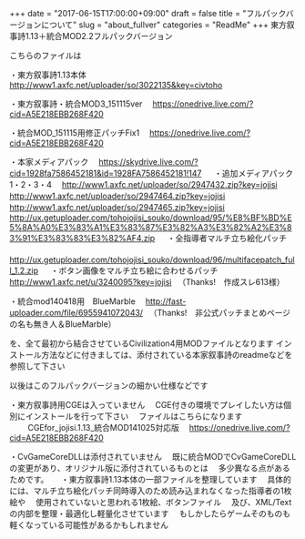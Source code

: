 +++
date = "2017-06-15T17:00:00+09:00"
draft = false
title = "フルパックバージョンについて"
slug = "about_fullver"
categories = "ReadMe"
+++
東方叙事詩1.13＋統合MOD2.2フルパックバージョン


こちらのファイルは


・東方叙事詩1.13本体
　http://www1.axfc.net/uploader/so/3022135&key=civtoho

・東方叙事詩・統合MOD3_151115ver
　https://onedrive.live.com/?cid=A5E218EBB268F420

・統合MOD_151115用修正パッチFix1
　https://onedrive.live.com/?cid=A5E218EBB268F420

・本家メディアパック
　https://skydrive.live.com/?cid=1928fa7586452181&id=1928FA7586452181!147
　
・追加メディアパック1・2・3・4
　http://www1.axfc.net/uploader/so/2947432.zip?key=jojisi
　http://www1.axfc.net/uploader/so/2947464.zip?key=jojisi
　http://www1.axfc.net/uploader/so/2947465.zip?key=jojisi
　http://ux.getuploader.com/tohojojisi_souko/download/95/%E8%BF%BD%E5%8A%A0%E3%83%A1%E3%83%87%E3%82%A3%E3%82%A2%E3%83%91%E3%83%83%E3%82%AF4.zip
　
・全指導者マルチ立ち絵化パッチ
　http://ux.getuploader.com/tohojojisi_souko/download/96/multifacepatch_full_1.2.zip
　
・ボタン画像をマルチ立ち絵に合わせるパッチ
　http://www1.axfc.net/u/3240095?key=jojisi
　（Thanks!　作成スレ613様）

・統合mod140418用　BlueMarble
　http://fast-uploader.com/file/6955941072043/
　（Thanks!　非公式パッチまとめページの名も無き人＆BlueMarble）

を、全て最初から結合させているCivilization4用MODファイルとなります
インストール方法などに付きましては、添付されている本家叙事詩のreadmeなどを参照して下さい


以後はこのフルパックバージョンの細かい仕様などです

・東方叙事詩用CGEは入っていません
　CGE付きの環境でプレイしたい方は個別にインストールを行って下さい
　ファイルはこちらになります
　
　CGEfor_jojisi.1.13_統合MOD141025対応版
　https://onedrive.live.com/?cid=A5E218EBB268F420

・CvGameCoreDLLは添付されていません
　既に統合MODでCvGameCoreDLLの変更があり、オリジナル版に添付されているものとは
　多少異なる点があるためです。
　
・東方叙事詩1.13本体の一部ファイルを整理しています
　具体的には、マルチ立ち絵化パッチ同時導入のため読み込まれなくなった指導者の1枚絵や
　使用されていないと思われる1枚絵、ボタンファイル
　及び、XML/Textの内部を整理・最適化し軽量化させています
　もしかしたらゲームそのものも軽くなっている可能性があるかもしれません
